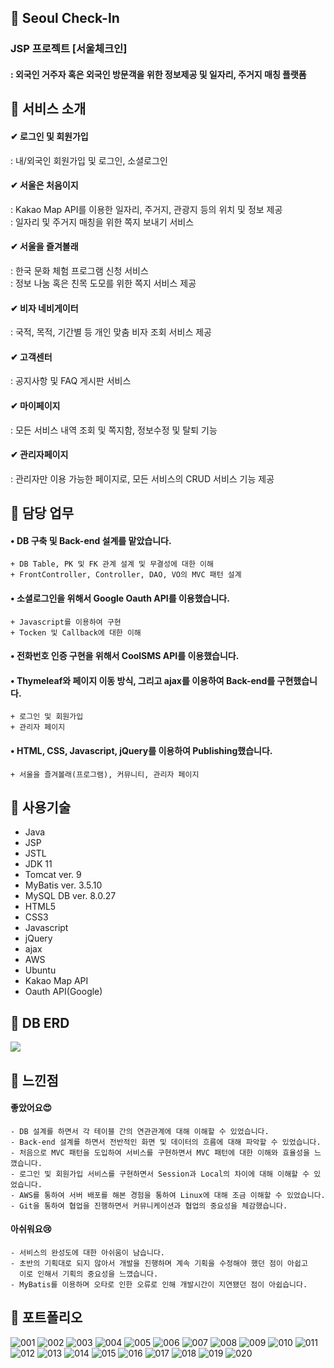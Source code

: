 ## 📌 Seoul Check-In
### JSP 프로젝트 [서울체크인]
#### : 외국인 거주자 혹은 외국인 방문객을 위한 정보제공 및 일자리, 주거지 매칭 플랫폼


## 📌 서비스 소개
#### ✔ 로그인 및 회원가입  
  : 내/외국인 회원가입 및 로그인, 소셜로그인  
#### ✔ 서울은 처음이지  
  : Kakao Map API를 이용한 일자리, 주거지, 관광지 등의 위치 및 정보 제공  
  : 일자리 및 주거지 매칭을 위한 쪽지 보내기 서비스  
#### ✔ 서울을 즐겨볼래  
  : 한국 문화 체험 프로그램 신청 서비스  
  : 정보 나눔 혹은 친목 도모를 위한 쪽지 서비스 제공  
#### ✔ 비자 네비게이터  
  : 국적, 목적, 기간별 등 개인 맞춤 비자 조회 서비스 제공  
#### ✔ 고객센터  
  : 공지사항 및 FAQ 게시판 서비스  
#### ✔ 마이페이지  
  : 모든 서비스 내역 조회 및 쪽지함, 정보수정 및 탈퇴 기능  
#### ✔ 관리자페이지  
  : 관리자만 이용 가능한 페이지로, 모든 서비스의 CRUD 서비스 기능 제공  


## 📌 담당 업무
#### • DB 구축 및 Back-end 설계를 맡았습니다.
    + DB Table, PK 및 FK 관계 설계 및 무결성에 대한 이해
    + FrontController, Controller, DAO, VO의 MVC 패턴 설계

#### • 소셜로그인을 위해서 Google Oauth API를 이용했습니다.
    + Javascript를 이용하여 구현
    + Tocken 및 Callback에 대한 이해
    
#### • 전화번호 인증 구현을 위해서 CoolSMS API를 이용했습니다.

#### • Thymeleaf와 페이지 이동 방식, 그리고 ajax를 이용하여 Back-end를 구현했습니다.
    + 로그인 및 회원가입
    + 관리자 페이지

#### • HTML, CSS, Javascript, jQuery를 이용하여 Publishing했습니다.
    + 서울을 즐겨볼래(프로그램), 커뮤니티, 관리자 페이지


## 📌 사용기술
- Java
- JSP
- JSTL
- JDK 11
- Tomcat ver. 9
- MyBatis ver. 3.5.10
- MySQL DB ver. 8.0.27
- HTML5
- CSS3
- Javascript
- jQuery
- ajax
- AWS
- Ubuntu
- Kakao Map API
- Oauth API(Google)

## 📌 DB ERD
<img src="https://user-images.githubusercontent.com/114063255/209525747-536c57a4-531e-406b-99ca-5611eb75b6d8.png"/>

## 📌 느낀점
#### 좋았어요😍
    - DB 설계를 하면서 각 테이블 간의 연관관계에 대해 이해할 수 있었습니다.
    - Back-end 설계를 하면서 전반적인 화면 및 데이터의 흐름에 대해 파악할 수 있었습니다.
    - 처음으로 MVC 패턴을 도입하여 서비스를 구현하면서 MVC 패턴에 대한 이해와 효율성을 느꼈습니다.
    - 로그인 및 회원가입 서비스를 구현하면서 Session과 Local의 차이에 대해 이해할 수 있었습니다.
    - AWS를 통하여 서버 배포를 해본 경험을 통하여 Linux에 대해 조금 이해할 수 있었습니다.
    - Git을 통하여 협업을 진행하면서 커뮤니케이션과 협업의 중요성을 체감했습니다.    
#### 아쉬워요😢
    - 서비스의 완성도에 대한 아쉬움이 남습니다.
    - 초반의 기획대로 되지 않아서 개발을 진행하며 계속 기획을 수정해야 했던 점이 아쉽고
      이로 인해서 기획의 중요성을 느꼈습니다.
    - MyBatis를 이용하며 오타로 인한 오류로 인해 개발시간이 지연됐던 점이 아쉽습니다.


## 📌 포트폴리오
![001](https://user-images.githubusercontent.com/114063255/212306270-4f58df06-d374-4ab0-bf2d-2ab5f686479f.png)
![002](https://user-images.githubusercontent.com/114063255/212306278-f36f30b0-1ac9-4a19-8715-26b745470d44.png)
![003](https://user-images.githubusercontent.com/114063255/212306295-b01f391c-306a-4290-89af-91130280773d.png)
![004](https://user-images.githubusercontent.com/114063255/212306298-c0762166-81c7-41d9-a979-aeffb78d9141.png)
![005](https://user-images.githubusercontent.com/114063255/212306304-f09fdf91-e29d-4086-aa88-9c5104a81c93.png)
![006](https://user-images.githubusercontent.com/114063255/212306308-52966178-8b6d-4a61-afd5-290cad3643ed.png)
![007](https://user-images.githubusercontent.com/114063255/212306316-343052a2-e97c-4d50-b562-6d3e5c7b22cb.png)
![008](https://user-images.githubusercontent.com/114063255/212306323-87f81e7d-18ee-4ec6-bbf4-c8e51807767d.png)
![009](https://user-images.githubusercontent.com/114063255/212306326-398c96db-ea61-4e8d-bd0d-fe511efabace.png)
![010](https://user-images.githubusercontent.com/114063255/212306333-7dc414f1-ddd5-4a40-8aaa-7e889eecba1e.png)
![011](https://user-images.githubusercontent.com/114063255/212306334-b0ab97bd-0915-45b5-abe2-7470d30e411b.png)
![012](https://user-images.githubusercontent.com/114063255/212306341-0141cc65-4ad2-4a5c-a9a0-fde30dee8eda.png)
![013](https://user-images.githubusercontent.com/114063255/212306346-740bb10c-b6a2-493d-a8b1-934cea92cb38.png)
![014](https://user-images.githubusercontent.com/114063255/212306350-84c15ed5-ce1f-4598-97d3-d3b4f1db4e42.png)
![015](https://user-images.githubusercontent.com/114063255/212306357-99d22b5a-43ba-4d4b-b386-4c1ef7b65b13.png)
![016](https://user-images.githubusercontent.com/114063255/212306360-5b2e67e1-ea05-47eb-a0b9-6f64c0c38372.png)
![017](https://user-images.githubusercontent.com/114063255/212306364-6b117387-64fb-4771-a898-fe096a5886c6.png)
![018](https://user-images.githubusercontent.com/114063255/212306368-de36ad62-745f-4893-8c81-d3523a0299e0.png)
![019](https://user-images.githubusercontent.com/114063255/212306374-8dc21c7b-a9d9-4579-89d8-8ea693717088.png)
![020](https://user-images.githubusercontent.com/114063255/212306377-e1f09417-a711-42e2-a048-db287900feed.png)

